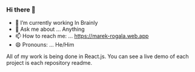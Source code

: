 ### Hi there 👋


- 🌱 I’m currently working In Brainly
- 💬 Ask me about ... Anything
- 📫 How to reach me: ... https://marek-rogala.web.app
- 😄 Pronouns: ... He/Him

All of my work is being done in React.js. You can see a live demo of each project is each repository readme. 


